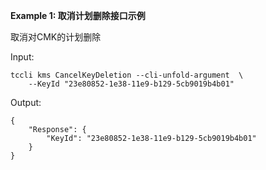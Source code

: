 **Example 1: 取消计划删除接口示例**

取消对CMK的计划删除

Input: 

```
tccli kms CancelKeyDeletion --cli-unfold-argument  \
    --KeyId "23e80852-1e38-11e9-b129-5cb9019b4b01"
```

Output: 
```
{
    "Response": {
        "KeyId": "23e80852-1e38-11e9-b129-5cb9019b4b01"
    }
}
```

